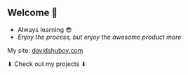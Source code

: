 ## Welcome 👋

<!--
**drshooby/drshooby** is a ✨ _special_ ✨ repository because its `README.md` (this file) appears on your GitHub profile.

Here are some ideas to get you started:

-->

- Always learning 😎
- _Enjoy the process, but enjoy the awesome product more_

My site: [davidshubov.com](https://www.davidshubov.com/)

⬇ Check out my projects ⬇
